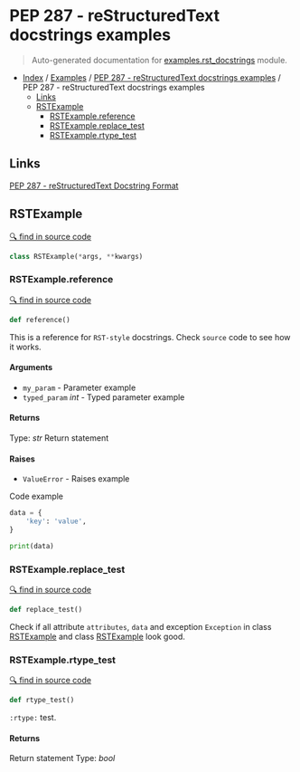 # PEP 287 - reStructuredText docstrings examples

> Auto-generated documentation for [examples.rst_docstrings](../../examples/rst_docstrings.py) module.

- [Index](../README.md#handsdown-index) / [Examples](index.md#examples) / [PEP 287 - reStructuredText docstrings examples](#pep-287---restructuredtext-docstrings-examples) / PEP 287 - reStructuredText docstrings examples
  - [Links](#links)
  - [RSTExample](#rstexample)
    - [RSTExample.reference](#rstexamplereference)
    - [RSTExample.replace_test](#rstexamplereplace_test)
    - [RSTExample.rtype_test](#rstexamplertype_test)

## Links

[PEP 287 - reStructuredText Docstring Format](https://www.python.org/dev/peps/pep-0287/)

## RSTExample

[🔍 find in source code](../../examples/rst_docstrings.py#l10)

```python
class RSTExample(*args, **kwargs)
```

### RSTExample.reference

[🔍 find in source code](../../examples/rst_docstrings.py#l11)

```python
def reference()
```

This is a reference for ``RST-style`` docstrings. Check `source` code
to see how it works.

#### Arguments

- `my_param` - Parameter example
- `typed_param` *int* - Typed parameter example

#### Returns

Type: *str*
Return statement

#### Raises

- `ValueError` -  Raises example

Code example

```python
data = {
    'key': 'value',
}

print(data)
```

### RSTExample.replace_test

[🔍 find in source code](../../examples/rst_docstrings.py#l40)

```python
def replace_test()
```

Check if all attribute `attributes`, ``data`` and exception `Exception` in
class [RSTExample](#rstexample) and class [RSTExample](#rstexample) look good.

### RSTExample.rtype_test

[🔍 find in source code](../../examples/rst_docstrings.py#l31)

```python
def rtype_test()
```

`:rtype:` test.

#### Returns

Return statement
Type: *bool*
